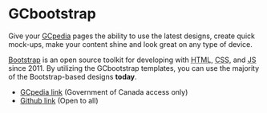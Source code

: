 # GCbootstrap
 <p class="lead">Give your <a href="http://www.gcpedia.gc.ca/wiki/Main_Page">GCpedia</a> pages the ability to use the latest designs, create quick mock-ups, make your content shine and look great on any type of device.
</p>
<p class="lead"><a href="https://getbootstrap.com/">Bootstrap</a> is an open source toolkit for developing with <abbr title="Hyper Text Markup Language">HTML</abbr>, <abbr title="Cascading Style Sheets">CSS</abbr>, and <abbr title="JavaScript">JS</abbr> since 2011. By utilizing the GCbootstrap templates, you can use the majority of the Bootstrap-based designs <strong>today</strong>.</p>
<ul>
	<li><a href="http://www.gcpedia.gc.ca/wiki/GCbootstrap">GCpedia link</a> (Government of Canada access only)</li>
	<li><a href="https://github.com/crazybat/GCbootstrap">Github link</a> (Open to all)</li>
</ul>

